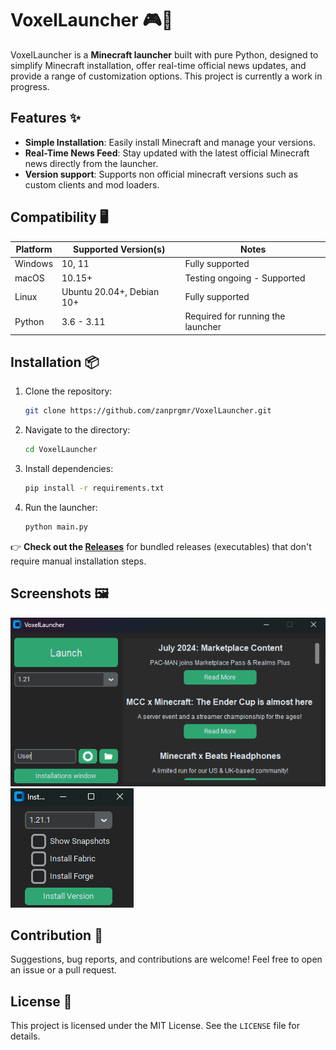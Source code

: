 # VoxelLauncher 🎮🚀

VoxelLauncher is a **Minecraft launcher** built with pure Python, designed to simplify Minecraft installation, offer real-time official news updates, and provide a range of customization options. This project is currently a work in progress.

## Features ✨

- **Simple Installation**: Easily install Minecraft and manage your versions.
- **Real-Time News Feed**: Stay updated with the latest official Minecraft news directly from the launcher.
- **Version support**: Supports non official minecraft versions such as custom clients and mod loaders.

## Compatibility 🖥️

| Platform      | Supported Version(s)    | Notes                                  |
|---------------|-------------------------|----------------------------------------|
| Windows       | 10, 11                   | Fully supported                        |
| macOS         | 10.15+                   | Testing ongoing - Supported             |
| Linux         | Ubuntu 20.04+, Debian 10+| Fully supported             |
| Python        | 3.6 - 3.11               | Required for running the launcher      |

## Installation 📦

1. Clone the repository:
    ```bash
    git clone https://github.com/zanprgmr/VoxelLauncher.git
    ```
2. Navigate to the directory:
    ```bash
    cd VoxelLauncher
    ```
3. Install dependencies:
    ```bash
    pip install -r requirements.txt
    ```
4. Run the launcher:
    ```bash
    python main.py
    ```
👉 **Check out the [Releases](https://github.com/zanprgmr/VoxelLauncher/releases)** for bundled releases (executables) that don't require manual installation steps.


## Screenshots 🖼️

![Main window](https://raw.githubusercontent.com/zanprgmr/VoxelLauncher/main/images/LauncherImage.png)
![Installation window](https://raw.githubusercontent.com/zanprgmr/VoxelLauncher/main/images/Image1.png)

## Contribution 🤝

Suggestions, bug reports, and contributions are welcome! Feel free to open an issue or a pull request.

## License 📜

This project is licensed under the MIT License. See the `LICENSE` file for details.

